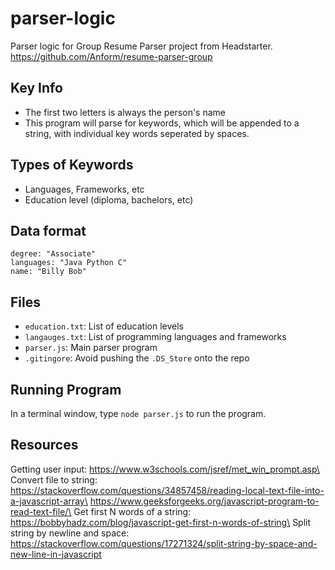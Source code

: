 # parser-logic

Parser logic for Group Resume Parser project from Headstarter. https://github.com/Anform/resume-parser-group

## Key Info
- The first two letters is always the person's name
- This program will parse for keywords, which will be appended to a string, with individual key words seperated by spaces.

## Types of Keywords
- Languages, Frameworks, etc
- Education level (diploma, bachelors, etc)

## Data format
```
degree: "Associate"
languages: "Java Python C"
name: "Billy Bob"
```

## Files
- `education.txt`: List of education levels
- `langauges.txt`: List of programming languages and frameworks
- `parser.js`: Main parser program
- `.gitingore`: Avoid pushing the `.DS_Store` onto the repo

## Running Program
In a terminal window, type `node parser.js` to run the program.

## Resources
Getting user input: https://www.w3schools.com/jsref/met_win_prompt.asp\
Convert file to string:\
https://stackoverflow.com/questions/34857458/reading-local-text-file-into-a-javascript-array\
https://www.geeksforgeeks.org/javascript-program-to-read-text-file/\
Get first N words of a string: https://bobbyhadz.com/blog/javascript-get-first-n-words-of-string\
Split string by newline and space: https://stackoverflow.com/questions/17271324/split-string-by-space-and-new-line-in-javascript